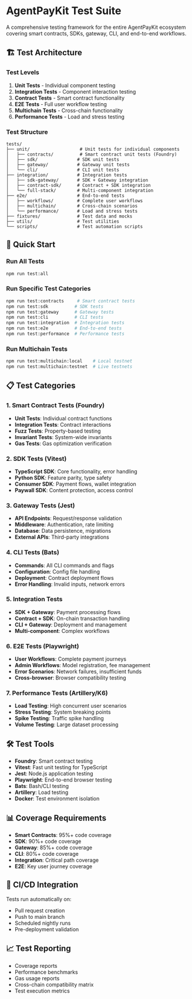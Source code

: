 # AgentPayKit Test Suite

A comprehensive testing framework for the entire AgentPayKit ecosystem covering smart contracts, SDKs, gateway, CLI, and end-to-end workflows.

## 🏗️ Test Architecture

### Test Levels

1. **Unit Tests** - Individual component testing
2. **Integration Tests** - Component interaction testing  
3. **Contract Tests** - Smart contract functionality
4. **E2E Tests** - Full user workflow testing
5. **Multichain Tests** - Cross-chain functionality
6. **Performance Tests** - Load and stress testing

### Test Structure

```
tests/
├── unit/                   # Unit tests for individual components
│   ├── contracts/          # Smart contract unit tests (Foundry)
│   ├── sdk/               # SDK unit tests
│   ├── gateway/           # Gateway unit tests
│   └── cli/               # CLI unit tests
├── integration/           # Integration tests
│   ├── sdk-gateway/       # SDK + Gateway integration
│   ├── contract-sdk/      # Contract + SDK integration
│   └── full-stack/        # Multi-component integration
├── e2e/                   # End-to-end tests
│   ├── workflows/         # Complete user workflows
│   ├── multichain/        # Cross-chain scenarios
│   └── performance/       # Load and stress tests
├── fixtures/              # Test data and mocks
├── utils/                 # Test utilities
└── scripts/               # Test automation scripts
```

## 🚀 Quick Start

### Run All Tests
```bash
npm run test:all
```

### Run Specific Test Categories
```bash
npm run test:contracts     # Smart contract tests
npm run test:sdk          # SDK tests
npm run test:gateway      # Gateway tests
npm run test:cli          # CLI tests
npm run test:integration  # Integration tests
npm run test:e2e          # End-to-end tests
npm run test:performance  # Performance tests
```

### Run Multichain Tests
```bash
npm run test:multichain:local    # Local testnet
npm run test:multichain:testnet  # Live testnets
```

## 📋 Test Categories

### 1. Smart Contract Tests (Foundry)

- **Unit Tests**: Individual contract functions
- **Integration Tests**: Contract interactions
- **Fuzz Tests**: Property-based testing
- **Invariant Tests**: System-wide invariants
- **Gas Tests**: Gas optimization verification

### 2. SDK Tests (Vitest)

- **TypeScript SDK**: Core functionality, error handling
- **Python SDK**: Feature parity, type safety
- **Consumer SDK**: Payment flows, wallet integration
- **Paywall SDK**: Content protection, access control

### 3. Gateway Tests (Jest)

- **API Endpoints**: Request/response validation
- **Middleware**: Authentication, rate limiting
- **Database**: Data persistence, migrations
- **External APIs**: Third-party integrations

### 4. CLI Tests (Bats)

- **Commands**: All CLI commands and flags
- **Configuration**: Config file handling
- **Deployment**: Contract deployment flows
- **Error Handling**: Invalid inputs, network errors

### 5. Integration Tests

- **SDK + Gateway**: Payment processing flows
- **Contract + SDK**: On-chain transaction handling
- **CLI + Gateway**: Deployment and management
- **Multi-component**: Complex workflows

### 6. E2E Tests (Playwright)

- **User Workflows**: Complete payment journeys
- **Admin Workflows**: Model registration, fee management
- **Error Scenarios**: Network failures, insufficient funds
- **Cross-browser**: Browser compatibility testing

### 7. Performance Tests (Artillery/K6)

- **Load Testing**: High concurrent user scenarios
- **Stress Testing**: System breaking points
- **Spike Testing**: Traffic spike handling
- **Volume Testing**: Large dataset processing

## 🛠️ Test Tools

- **Foundry**: Smart contract testing
- **Vitest**: Fast unit testing for TypeScript
- **Jest**: Node.js application testing
- **Playwright**: End-to-end browser testing
- **Bats**: Bash/CLI testing
- **Artillery**: Load testing
- **Docker**: Test environment isolation

## 📊 Coverage Requirements

- **Smart Contracts**: 95%+ code coverage
- **SDK**: 90%+ code coverage
- **Gateway**: 85%+ code coverage
- **CLI**: 80%+ code coverage
- **Integration**: Critical path coverage
- **E2E**: Key user journey coverage

## 🔄 CI/CD Integration

Tests run automatically on:
- Pull request creation
- Push to main branch
- Scheduled nightly runs
- Pre-deployment validation

## 📈 Test Reporting

- Coverage reports
- Performance benchmarks
- Gas usage reports
- Cross-chain compatibility matrix
- Test execution metrics 